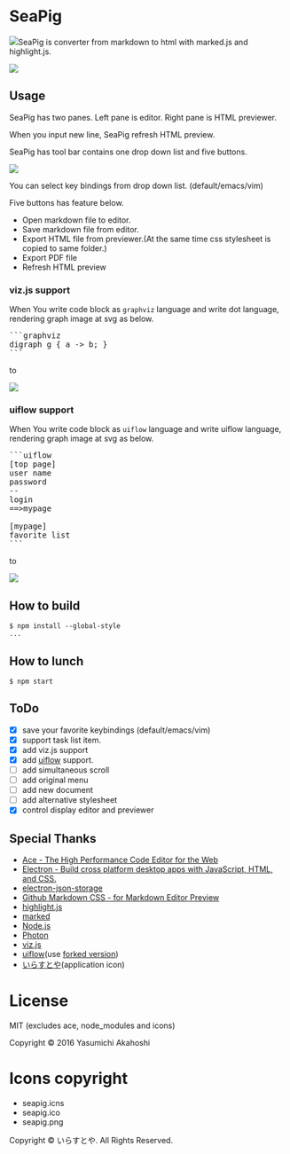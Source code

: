 SeaPig
=====

![](https://raw.githubusercontent.com/yasumichi/seapig/master/seapig.png)SeaPig is converter from markdown to html with marked.js and highlight.js.

![](https://raw.githubusercontent.com/yasumichi/screenshots/master/seapig/seapig.png)

## Usage

SeaPig has two panes. Left pane is editor. Right pane is HTML previewer.

When you input new line, SeaPig refresh HTML preview.

SeaPig has tool bar contains one drop down list and five buttons.

![](https://raw.githubusercontent.com/yasumichi/screenshots/master/seapig/seapig-toolbar.png)

You can select key bindings from drop down list. (default/emacs/vim)

Five buttons has feature below.

- Open markdown file to editor.
- Save markdown file from editor.
- Export HTML file from previewer.(At the same time css stylesheet is copied to same folder.)
- Export PDF file
- Refresh HTML preview

### viz.js support

When You write code block as `graphviz` language and write dot language, rendering graph image at svg as below.

<pre>
```graphviz
digraph g { a -> b; }
```
</pre>

to

![](https://raw.githubusercontent.com/yasumichi/screenshots/master/seapig/digraph.png)

### uiflow support

When You write code block as `uiflow` language and write uiflow language, rendering graph image at svg as below.

<pre>
```uiflow
[top page]
user name
password
--
login
==>mypage

[mypage]
favorite list
```
</pre>

to

![](https://raw.githubusercontent.com/yasumichi/screenshots/master/seapig/uiflow.png)


## How to build

```
$ npm install --global-style
...
```

## How to lunch

```
$ npm start
```

## ToDo

- [x] save your favorite keybindings (default/emacs/vim)
- [x] support task list item.
- [x] add viz.js support
- [x] add [uiflow](https://github.com/hirokidaichi/uiflow) support.
- [ ] add simultaneous scroll
- [ ] add original menu
- [ ] add new document
- [ ] add alternative stylesheet
- [x] control display editor and previewer

## Special Thanks

- [Ace - The High Performance Code Editor for the Web](https://ace.c9.io/)
- [Electron - Build cross platform desktop apps with JavaScript, HTML, and CSS.](http://electron.atom.io/)
- [electron-json-storage](https://github.com/jviotti/electron-json-storage)
- [Github Markdown CSS - for Markdown Editor Preview](https://gist.github.com/andyferra/2554919)
- [highlight.js](https://highlightjs.org/)
- [marked](https://github.com/chjj/marked)
- [Node.js](https://nodejs.org/en/)
- [Photon](http://photonkit.com/)
- [viz.js](https://github.com/mdaines/viz.js)
- [uiflow](https://github.com/hirokidaichi/uiflow)(use [forked version](https://github.com/tkrkt/uiflow#fix-argument-in-compile))
- [いらすとや](http://www.irasutoya.com/)(application icon)

# License

MIT (excludes ace, node_modules and icons)

Copyright &copy; 2016 Yasumichi Akahoshi

# Icons copyright

- seapig.icns
- seapig.ico
- seapig.png

Copyright &copy; いらすとや. All Rights Reserved. 
